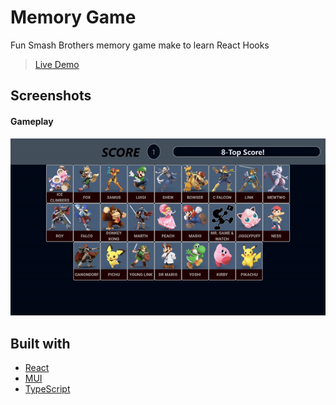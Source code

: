 # Memory Game
Fun Smash Brothers memory game make to learn React Hooks

> [Live Demo](https://crowe7.github.io/memory-game/)
## Screenshots 
#### Gameplay
![Gameplay](/src/screenshots/Gameplay.gif)


## Built with

- [React](https://reactjs.org/)
- [MUI](https://mui.com/)
- [TypeScript](https://www.typescriptlang.org/)